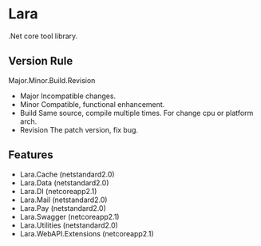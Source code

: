 # Lara

.Net core tool library.

## Version Rule

Major.Minor.Build.Revision

* Major Incompatible changes.
* Minor Compatible, functional enhancement.
* Build Same source, compile multiple times. For change cpu or platform arch.
* Revision The patch version, fix bug.

## Features

* Lara.Cache (netstandard2.0)
* Lara.Data (netstandard2.0)
* Lara.DI (netcoreapp2.1)
* Lara.Mail (netstandard2.0)
* Lara.Pay (netstandard2.0)
* Lara.Swagger (netcoreapp2.1)
* Lara.Utilities (netstandard2.0)
* Lara.WebAPI.Extensions (netcoreapp2.1)